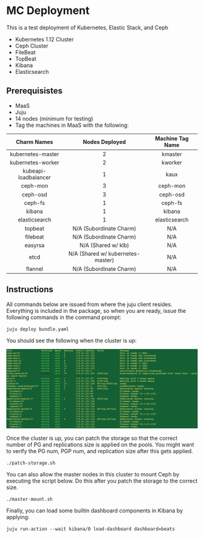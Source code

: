 # MC Deployment

This is a test deployment of Kubernetes, Elastic Stack, and Ceph
* Kubernetes 1.12 Cluster
* Ceph Cluster
* FileBeat
* TopBeat
* Kibana
* Elasticsearch

## Prerequisistes
* MaaS
* Juju
* 14 nodes (minimum for testing)
* Tag the machines in MaaS with the following:

| Charm Names | Nodes Deployed | Machine Tag Name |
|:-----------:|:--------------:|:------------:|
| kubernetes-master | 2 | kmaster |
| kubernetes-worker | 2 | kworker | 
| kubeapi-loadbalancer | 1 | kaux |
| ceph-mon | 3 | ceph-mon |
| ceph-osd | 3 | ceph-osd |
| ceph-fs | 1 | ceph-fs |
| kibana | 1 | kibana |
| elasticsearch | 1 | elasticsearch |
| topbeat | N/A (Subordinate Charm) | N/A |
| filebeat | N/A (Subordinate Charm) | N/A |
| easyrsa | N/A (Shared w/ klb) | N/A |
| etcd | N/A (Shared w/ kubernetes-master) | N/A |
| flannel | N/A (Subordinate Charm) | N/A |

## Instructions
All commands below are issued from where the juju client resides. Everything is included in the package, so when you are ready, issue the following commands in the command prompt:
```
juju deploy bundle.yaml
```
You should see the following when the cluster is up:

![alt text](https://github.com/yh742/mc_deployment/blob/master/success.png)

Once the cluster is up, you can patch the storage so that the correct number of PG and replications size is applied on the pools. You might want to verify the PG num, PGP num, and replication size after this gets applied.
```
./patch-storage.sh
```
You can also allow the master nodes in this cluster to mount Ceph by executing the script below. Do this after you patch the storage to the correct size.
```
./master-mount.sh
```
Finally, you can load some builtin dashboard components in Kibana by applying:
```
juju run-action --wait kibana/0 load-dashboard dashboard=beats
```
